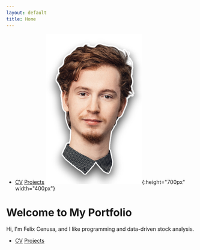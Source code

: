```yaml
---
layout: default
title: Home
---
```

- [CV](cv.md) [Projects](projects.md)
![Logo](/assets/img/me.png){:height="700px" width="400px"}

# Welcome to My Portfolio

Hi, I'm Felix Cenusa, and I like programming and data-driven stock analysis.

- [CV](cv.md) [Projects](projects.md)
